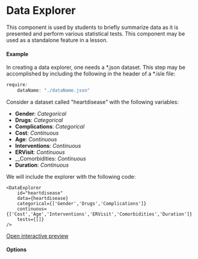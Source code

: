 # Data Explorer

This component is used by students to briefly summarize data as it is presented and perform various statistical tests. This component may be used as a standalone feature in a lesson. 

#### Example

In creating a data explorer, one needs a *.json dataset. This step may be accomplished by including the following in the header of a *.isle file:

``` js
require:
	dataName: "./dataName.json"
```

Consider a dataset called "heartdisease" with the following variables:
* __Gender__: _Categorical_
* __Drugs__: _Categorical_
* __Complications__: _Categorical_
* __Cost__: _Continuous_
* __Age__: _Continuous_
* __Interventions__: _Continuous_
* __ERVisit__: _Continuous_
* __Comorbidities: _Continuous_
* __Duration__: _Continuous_

We will include the explorer with the following code:

``` js, eval=FALSE
<DataExplorer 
    id="heartdisease"
	data={heartdisease} 
	categorical={['Gender','Drugs','Complications']}
	continuous={['Cost','Age','Interventions','ERVisit','Comorbidities','Duration']}
	tests={[]}
/>
```

[Open interactive preview](https://isle.heinz.cmu.edu/36-200/heartdisease/#/)

#### Options


